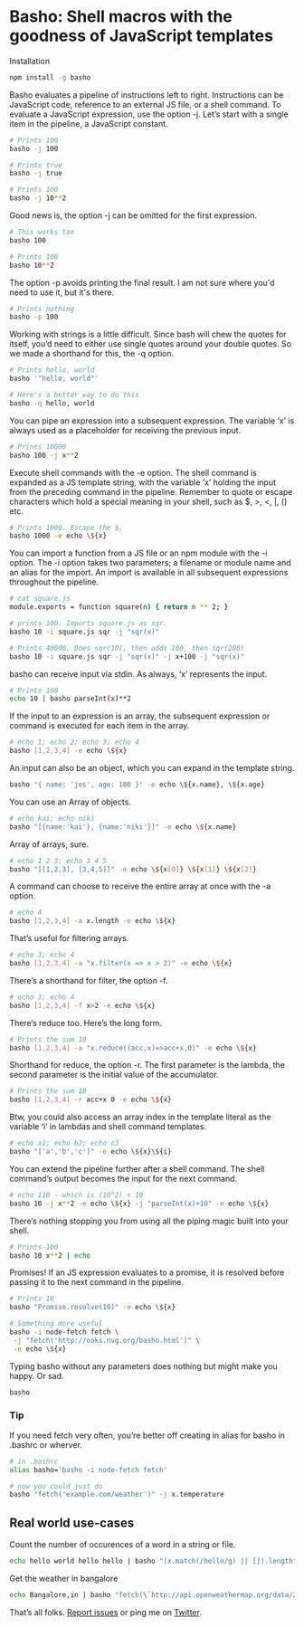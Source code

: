 # Basho: Shell macros with the goodness of JavaScript templates

Installation

```bash
npm install -g basho
```

Basho evaluates a pipeline of instructions left to right. Instructions can be
JavaScript code, reference to an external JS file, or a shell command. To
evaluate a JavaScript expression, use the option -j. Let’s start with a single
item in the pipeline, a JavaScript constant.

```bash
# Prints 100
basho -j 100

# Prints true
basho -j true

# Prints 100
basho -j 10**2
```

Good news is, the option -j can be omitted for the first expression.

```bash
# This works too
basho 100

# Prints 100
basho 10**2
```

The option -p avoids printing the final result. I am not sure where you'd need
to use it, but it's there.

```bash
# Prints nothing
basho -p 100
```

Working with strings is a little difficult. Since bash will chew the quotes for
itself, you’d need to either use single quotes around your double quotes. So we
made a shorthand for this, the -q option.

```bash
# Prints hello, world
basho '"hello, world"'

# Here's a better way to do this
basho -q hello, world
```

You can pipe an expression into a subsequent expression. The variable ‘x’ is
always used as a placeholder for receiving the previous input.

```bash
# Prints 10000
basho 100 -j x**2
```

Execute shell commands with the -e option. The shell command is expanded as a JS
template string, with the variable ‘x’ holding the input from the preceding
command in the pipeline. Remember to quote or escape characters which hold a
special meaning in your shell, such as $, >, <, |, () etc.

```bash
# Prints 1000. Escape the $.
basho 1000 -e echo \${x}
```

You can import a function from a JS file or an npm module with the -i option.
The -i option takes two parameters; a filename or module name and an alias for
the import. An import is available in all subsequent expressions throughout the
pipeline.

```bash
# cat square.js
module.exports = function square(n) { return n ** 2; }

# prints 100. Imports square.js as sqr.
basho 10 -i square.js sqr -j "sqr(x)"

# Prints 40000. Does sqr(10), then adds 100, then sqr(200)
basho 10 -i square.js sqr -j "sqr(x)" -j x+100 -j "sqr(x)"
```

basho can receive input via stdin. As always, ‘x’ represents the input.

```bash
# Prints 100
echo 10 | basho parseInt(x)**2
```

If the input to an expression is an array, the subsequent expression or command
is executed for each item in the array.

```bash
# echo 1; echo 2; echo 3; echo 4
basho [1,2,3,4] -e echo \${x}
```

An input can also be an object, which you can expand in the template string.

```bash
basho "{ name: 'jes', age: 100 }" -e echo \${x.name}, \${x.age}
```

You can use an Array of objects.

```bash
# echo kai; echo niki
basho "[{name:'kai'}, {name:'niki'}]" -e echo \${x.name}
```

Array of arrays, sure.

```bash
# echo 1 2 3; echo 3 4 5
basho "[[1,2,3], [3,4,5]]" -e echo \${x[0]} \${x[1]} \${x[2]}
```

A command can choose to receive the entire array at once with the -a option.

```bash
# echo 4
basho [1,2,3,4] -a x.length -e echo \${x}
```

That’s useful for filtering arrays.

```bash
# echo 3; echo 4
basho [1,2,3,4] -a "x.filter(x => x > 2)" -e echo \${x}
```

There’s a shorthand for filter, the option -f.

```bash
# echo 3; echo 4
basho [1,2,3,4] -f x>2 -e echo \${x}
```

There’s reduce too. Here’s the long form.

```bash
# Prints the sum 10
basho [1,2,3,4] -a "x.reduce((acc,x)=>acc+x,0)" -e echo \${x}
```

Shorthand for reduce, the option -r. The first parameter is the lambda, the
second parameter is the initial value of the accumulator.

```bash
# Prints the sum 10
basho [1,2,3,4] -r acc+x 0 -e echo \${x}
```

Btw, you could also access an array index in the template literal as the
variable ‘i’ in lambdas and shell command templates.

```bash
# echo a1; echo b2; echo c3
basho "['a','b','c']" -e echo \${x}\${i}
```

You can extend the pipeline further after a shell command. The shell command’s
output becomes the input for the next command.

```bash
# echo 110 - which is (10^2) + 10
basho 10 -j x**2 -e echo \${x} -j "parseInt(x)+10" -e echo \${x}
```

There’s nothing stopping you from using all the piping magic built into your
shell.

```bash
# Prints 100
basho 10 x**2 | echo
```

Promises! If an JS expression evaluates to a promise, it is resolved before
passing it to the next command in the pipeline.

```bash
# Prints 10
basho "Promise.resolve(10)" -e echo \${x}

# Something more useful
basho -i node-fetch fetch \
 -j "fetch('http://oaks.nvg.org/basho.html')" \
 -e echo \${x}
```

Typing basho without any parameters does nothing but might make you happy. Or
sad.

```bash
basho
```

### Tip

If you need fetch very often, you’re better off creating in alias for basho in
.bashrc or wherver.

```bash
# in .bashrc
alias basho='basho -i node-fetch fetch'

# now you could just do
basho "fetch('example.com/weather')" -j x.temperature
```

## Real world use-cases

Count the number of occurences of a word in a string or file.

````bash
echo hello world hello hello | basho "(x.match(/hello/g) || []).length"```
````

Get the weather in bangalore

```bash
echo Bangalore,in | basho "fetch(\`http://api.openweathermap.org/data/2.5/weather?q=\${x}&appid=YOURAPIKEY&units=metric\`)" -j "x.json()" -j x.main.temp
```

That’s all folks. [Report issues](https://www.github.com/jeswin/basho) or ping
me on [Twitter](https://www.twitter.com/jeswin).
